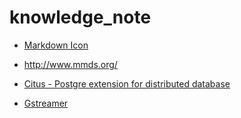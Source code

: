 # knowledge_note

+ [Markdown Icon](https://gist.github.com/rxaviers/7360908)
+ http://www.mmds.org/

+ [Citus - Postgre extension for distributed database](https://github.com/citusdata/citus)
+ [Gstreamer](https://sahilchachra.medium.com/all-you-want-to-get-started-with-gstreamer-in-python-2276d9ed548e)
